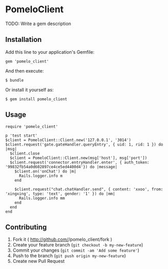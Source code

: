 # PomeloClient

TODO: Write a gem description

## Installation

Add this line to your application's Gemfile:

    gem 'pomelo_client'

And then execute:

    $ bundle

Or install it yourself as:

    $ gem install pomelo_client

## Usage

```
require 'pomelo_client'

p 'test start'
$client = PomeloClient::Client.new('127.0.0.1', '3014')
$client.request('gate.gateHandler.queryEntry', { uid: 1, rid: 1 }) do |msg|
  $client.close
  $client = PomeloClient::Client.new(msg['host'], msg['port'])
  $client.request('connector.entryHandler.enter', { auth_token: '99832fb54a0d602897ce4ce5ed4400d4'}) do |message|
    $client.on('onChat') do |m|
      Rails.logger.info m
    end

    $client.request("chat.chatHandler.send", { content: 'xxoo', from: 'xingxing', type: 'text', gender: '1' }) do |mm|
      Rails.logger.info mm
    end
  end
end

```

## Contributing

1. Fork it ( http://github.com/<my-github-username>/pomelo_client/fork )
2. Create your feature branch (`git checkout -b my-new-feature`)
3. Commit your changes (`git commit -am 'Add some feature'`)
4. Push to the branch (`git push origin my-new-feature`)
5. Create new Pull Request
